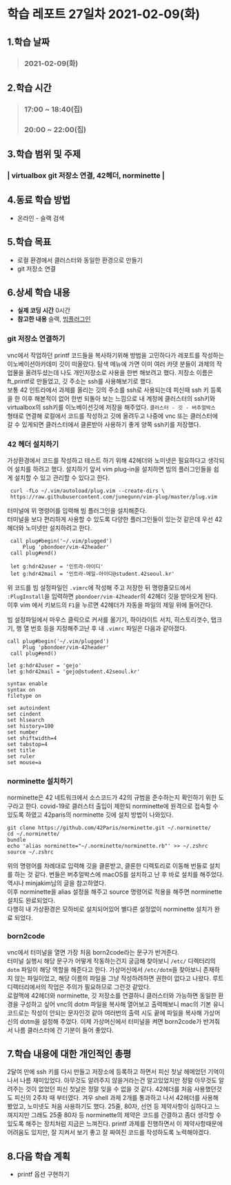 # 학습 레포트 27일차 2021-02-09(화)
## 1.학습 날짜
> ### 2021-02-09(화)
## 2.학습 시간
> ### 17:00 ~ 18:40(집)
> ### 20:00 ~ 22:00(집)
## 3.학습 범위 및 주제
### | virtualbox git 저장소 연결, 42헤더, norminette |
## 4.동료 학습 방법
- 온라인 - 슬랙 검색
## 5.학습 목표
- 로컬 환경에서 클러스터와 동일한 환경으로 만들기
- git 저장소 연결
## 6.상세 학습 내용
- **실제 코딩 시간** 0시간
- **참고한 내용** 슬랙, [빔플러그인](https://nadarm.tistory.com/28)

### git 저장소 연결하기
vnc에서 작업하던 printf 코드들을 복사하기위해 방법을 고민하다가 레포트를 작성하는 이노베이션아카데미 깃이 떠올랐다. 탐색 메뉴에 가면 이미 여러 카뎃 분들이 과제의 작업물을 올려두셨는데 나도 개인저장소로 사용을 한번 해보려고 했다. 저장소 이름은 ft_printf로 만들었고, 깃 주소는 ssh를 사용해보기로 했다.\
보통 42 인트라에서 과제를 올리는 깃의 주소를 ssh로 사용되는데 피신때 ssh 키 등록을 한 이후 해본적이 없어 한번 되돌아 보는 느낌으로 내 계정에 클러스터의 ssh키와 virtualbox의 ssh키를 이노베이션깃에 저장을 해주었다. `클러스터 - 깃 - 버추얼박스 ` 형태로 연결해 로컬에서 코드를 작성하고 깃에 올려두고 나중에 vnc 또는 클러스터에 갈 수 있게되면 클러스터에서 클론받아 사용하기 좋게 양쪽 ssh키를 저장했다.

### 42 헤더 설치하기
가상환경에서 코드를 작성하고 테스트 하기 위해 42헤더와 노미넷은 필요하다고 생각되어 설치를 하려고 했다. 설치하기 앞서 vim plug-in을 설치하면 빔의 플러그인들을 쉽게 설치할 수 있고 관리할 수 있다고 한다.
```
 curl -fLo ~/.vim/autoload/plug.vim --create-dirs \
 https://raw.githubusercontent.com/junegunn/vim-plug/master/plug.vim
```
터미널에 위 명령어를 입력해 빔 플러그인을 설치해준다.\
터미널을 보다 편리하게 사용할 수 있도록 다양한 플러그인들이 있는것 같은데 우선 42헤더와 노미넷만 설치하려고 한다.
```
 call plug#begin('~/.vim/plugged')
     Plug 'pbondoer/vim-42header'
 call plug#end()

 let g:hdr42user = '인트라-아이디'
 let g:hdr42mail = '인트라-메일-아이디@student.42seoul.kr'
```
위 코드를 빔 설정파일인 `.vimrc`에 작성해 주고 저장한 뒤 명령줄모드에서 `:PlugInstall`을 입력하면 `pbondoer/vim-42header`의 42헤더 깃을 받아오게 된다. 이후 vim 에서 키보드의 `F1`을 누르면 42헤더가 자동을 파일의 제일 위에 들어간다.

빔 설정파일에서 마우스 클릭으로 커서를 옮기기, 하이라이트 서치, 히스토리갯수, 탭크기, 행 열 번호 등을 지정해주고난 후 내 `.vimrc` 파일은 다음과 같아졌다.
```
call plug#begin('~/.vim/plugged')
     Plug 'pbondoer/vim-42header'
 call plug#end()

let g:hdr42user = 'gejo'
let g:hdr42mail = 'gejo@student.42seoul.kr'

syntax enable
syntax on
filetype on

set autoindent
set cindent
set hlsearch
set history=100
set number
set shiftwidth=4
set tabstop=4
set title
set ruler
set mouse=a
```

### norminette 설치하기
norminette은 42 네트워크에서 소스코드가 42의 규범을 준수하는지 확인하기 위한 도구라고 한다. covid-19로 클러스터 출입이 제한되 norminette에 원격으로 접속할 수 있도록 하였고 42paris의 norminette 깃에 설치 방법이 나와있다.
```
git clone https://github.com/42Paris/norminette.git ~/.norminette/
cd ~/.norminette/
bundle
echo 'alias norminette="~/.norminette/norminette.rb"' >> ~/.zshrc
source ~/.zshrc
```
위의 명령어를 차례대로 입력해 깃을 클론받고, 클론한 디렉토리로 이동해 번들로 설치를 하는 것 같다. 번들은 버추얼박스에 macOS를 설치하고 난 후 바로 설치를 해주었다. 역시나 minjakim님의 글을 참고하였다.\
이후 norminette을 alias 설정을 해주고 source 명령어로 적용을 해주면 norminette 설치도 완료되었다.\
다행히 내 가상환경은 모하비로 설치되어있어 별다른 설정없이 norminette 설치가 완료 되었다.

### born2code
vnc에서 터미널을 열면 가장 처음 born2code라는 문구가 반겨준다.\
터미널 실행시 해당 문구가 어떻게 작동하는건지 궁금해 찾아보니 `/etc/` 디렉터리의 `dotm` 파일이 해당 역할을 해준다고 한다. 가상머신에서 `/etc/dotm`을 찾아보니 존재하지 않는 파일이었고, 해당 이름의 파일을 그냥 작성하려하면 권한이 없다고 나왔다. 루트디렉터리에서의 작업은 주의가 필요하므로 그런것 같았다.\
로컬맥에 42헤더와 norminette, 깃 저장소를 연결하니 클러스터와 가능하면 동일한 환경을 구성하고 싶어 vnc의 dotm 파일을 복사해 열어보고 출력해보니 mac의 기본 유니코드로는 작성이 안되는 문자인것 같아 여러번의 출력 시도 끝에 파일을 복사해 가상머신의 dotm을 설정해 주었다. 이제 가상머신에서 터미널을 켜면 born2code가 반겨줘서 나름 클러스터에 간 기분이 들어 좋았다.

## 7.학습 내용에 대한 개인적인 총평
2달여 만에 ssh 키를 다시 만들고 저장소에 등록하고 하면서 피신 첫날 헤메었던 기억이 나서 나름 재미있었다. 아무것도 알려주지 않을거라는건 알고있었지만 정말 아무것도 알려주는 것이 없었던 피신 첫날은 정말 잊을 수 없을 것 같다. 42헤더를 처음 사용했던것도 피신의 2주차 때 부터였다. 겨우 shell 과제 2개를 통과하고 나서 42헤더를 사용해 봤었고, 노미넷도 처음 사용하기도 했다. 25줄, 80자, 선언 등 제약사항이 심하다고 느껴지지만 그래도 25줄 80자 등 norminette의 제약은 코드를 간결하고 좀더 생각할 수 있도록 해주는 장치처럼 지금은 느껴진다. printf 과제를 진행하면서 이 제약사항때문에 어려움도 있지만, 잘 지켜서 보기 좋고 잘 짜여진 코드를 작성하도록 노력해야겠다.

## 8.다음 학습 계획
- printf 옵션 구현하기